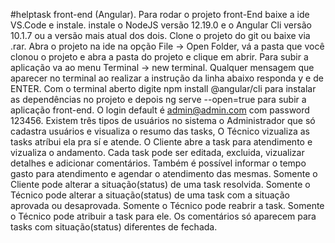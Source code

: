 #helptask front-end (Angular).
Para rodar o projeto front-End baixe a ide VS.Code e instale. 
instale o NodeJS versão 12.19.0 e o Angular Cli versão 10.1.7 ou a versão mais atual dos dois. 
Clone o projeto do git ou baixe via .rar. 
Abra o projeto na ide na opção File -> Open Folder, vá a pasta que você clonou o projeto e abra a pasta do projeto e clique em abrir. 
Para subir a aplicação va ao menu Terminal -> new terminal. 
Qualquer mensagem que aparecer no terminal ao realizar a instrução da linha abaixo responda y e de ENTER.
Com o terminal aberto digite npm install  @angular/cli para instalar as dependências no projeto e depois ng serve --open=true para subir a aplicação front-end. 
O login default é admin@admin.com com password 123456. 
Existem três tipos de usuários no sistema o Administrador que só cadastra usuários e visualiza o resumo das tasks, 
O Técnico vizualiza as tasks atríbui ela pra sí e atende.
O Cliente abre a task para atendimento e vizualiza o andamento. 
Cada task pode ser editada, excluida, vizualizar detalhes e adicionar comentários. 
Também é possível informar o tempo gasto para atendimento e agendar o atendimento das mesmas.
Somente o Cliente pode alterar a situação(status) de uma task resolvida.
Somente o Técnico pode alterar a situação(status)  de uma task com a situação aprovada ou desaprovada.
Somente o Técnico pode reabrir a task.
Somente o Técnico pode atribuir a task para ele.
Os comentários só aparecem para tasks com situação(status) diferentes de fechada.



